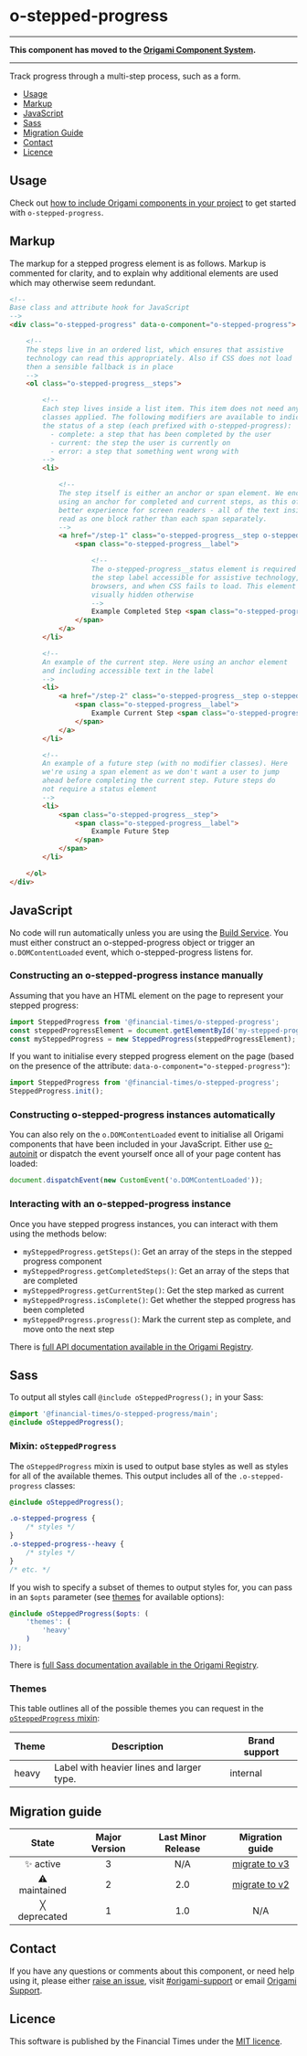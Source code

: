 # o-stepped-progress

***

**This component has moved to the [Origami Component System](https://github.com/Financial-Times/origami).**

***

Track progress through a multi-step process, such as a form.

- [Usage](#usage)
- [Markup](#markup)
- [JavaScript](#javascript)
- [Sass](#sass)
- [Migration Guide](#migration-guide)
- [Contact](#contact)
- [Licence](#licence)

## Usage

Check out [how to include Origami components in your project](https://origami.ft.com/docs/components/#including-origami-components-in-your-project) to get started with `o-stepped-progress`.

## Markup

The markup for a stepped progress element is as follows. Markup is commented for clarity, and to explain why additional elements are used which may otherwise seem redundant.

```html
<!--
Base class and attribute hook for JavaScript
-->
<div class="o-stepped-progress" data-o-component="o-stepped-progress">

	<!--
	The steps live in an ordered list, which ensures that assistive
	technology can read this appropriately. Also if CSS does not load
	then a sensible fallback is in place
	-->
	<ol class="o-stepped-progress__steps">

		<!--
		Each step lives inside a list item. This item does not need any
		classes applied. The following modifiers are available to indicate
		the status of a step (each prefixed with o-stepped-progress):
		  - complete: a step that has been completed by the user
		  - current: the step the user is currently on
		  - error: a step that something went wrong with
		-->
		<li>

			<!--
			The step itself is either an anchor or span element. We encourage
			using an anchor for completed and current steps, as this offers a
			better experience for screen readers - all of the text inside is
			read as one block rather than each span separately.
			-->
			<a href="/step-1" class="o-stepped-progress__step o-stepped-progress__step--complete">
				<span class="o-stepped-progress__label">

					<!--
					The o-stepped-progress__status element is required to make
					the step label accessible for assistive technology, older
					browsers, and when CSS fails to load. This element is
					visually hidden otherwise
					-->
					Example Completed Step <span class="o-stepped-progress__status">(completed)</span>
				</span>
			</a>
		</li>

		<!--
		An example of the current step. Here using an anchor element
		and including accessible text in the label
		-->
		<li>
			<a href="/step-2" class="o-stepped-progress__step o-stepped-progress__step--current">
				<span class="o-stepped-progress__label">
					Example Current Step <span class="o-stepped-progress__status">(current step)</span>
				</span>
			</a>
		</li>

		<!--
		An example of a future step (with no modifier classes). Here
		we're using a span element as we don't want a user to jump
		ahead before completing the current step. Future steps do
		not require a status element
		-->
		<li>
			<span class="o-stepped-progress__step">
				<span class="o-stepped-progress__label">
					Example Future Step
				</span>
			</span>
		</li>

	</ol>
</div>
```

## JavaScript

No code will run automatically unless you are using the [Build Service](https://www.ft.com/__origami/service/build/). You must either construct an o-stepped-progress object or trigger an `o.DOMContentLoaded` event, which o-stepped-progress listens for.

### Constructing an o-stepped-progress instance manually

Assuming that you have an HTML element on the page to represent your stepped progress:

```js
import SteppedProgress from '@financial-times/o-stepped-progress';
const steppedProgressElement = document.getElementById('my-stepped-progress');
const mySteppedProgress = new SteppedProgress(steppedProgressElement);
```

If you want to initialise every stepped progress element on the page (based on the presence of the attribute: `data-o-component="o-stepped-progress"`):

```js
import SteppedProgress from '@financial-times/o-stepped-progress';
SteppedProgress.init();
```

### Constructing o-stepped-progress instances automatically

You can also rely on the `o.DOMContentLoaded` event to initialise all Origami components that have been included in your JavaScript. Either use [o-autoinit](https://github.com/Financial-Times/o-autoinit) or dispatch the event yourself once all of your page content has loaded:

```js
document.dispatchEvent(new CustomEvent('o.DOMContentLoaded'));
```

### Interacting with an o-stepped-progress instance

Once you have stepped progress instances, you can interact with them using the methods below:

- `mySteppedProgress.getSteps()`: Get an array of the steps in the stepped progress component
- `mySteppedProgress.getCompletedSteps()`: Get an array of the steps that are completed
- `mySteppedProgress.getCurrentStep()`: Get the step marked as current
- `mySteppedProgress.isComplete()`: Get whether the stepped progress has been completed
- `mySteppedProgress.progress()`: Mark the current step as complete, and move onto the next step

There is [full API documentation available in the Origami Registry](https://registry.origami.ft.com/components/o-stepped-progress/jsdoc).

## Sass
To output all styles call `@include oSteppedProgress();` in your Sass:

```scss
@import '@financial-times/o-stepped-progress/main';
@include oSteppedProgress();
```

### Mixin: `oSteppedProgress`

The `oSteppedProgress` mixin is used to output base styles as well as styles for all of the available themes. This output includes all of the `.o-stepped-progress` classes:

```scss
@include oSteppedProgress();
```

```css
.o-stepped-progress {
	/* styles */
}
.o-stepped-progress--heavy {
	/* styles */
}
/* etc. */
```

If you wish to specify a subset of themes to output styles for, you can pass in an `$opts` parameter (see [themes](#themes) for available options):

```scss
@include oSteppedProgress($opts: (
	'themes': (
		'heavy'
	)
));
```

There is [full Sass documentation available in the Origami Registry](https://registry.origami.ft.com/components/o-stepped-progress/sassdoc).


### Themes

This table outlines all of the possible themes you can request in the [`oSteppedProgress` mixin](#mixin-osteppedprogress):

| Theme  | Description                               | Brand support |
|--------|-------------------------------------------|---------------|
| heavy  | Label with heavier lines and larger type. | internal      |


## Migration guide

State | Major Version | Last Minor Release | Migration guide |
:---: | :---: | :---: | :---:
✨ active | 3 | N/A | [migrate to v3](MIGRATION.md#migrating-from-v2-to-v3) |
⚠ maintained | 2 | 2.0 | [migrate to v2](MIGRATION.md#migrating-from-v1-to-v2) |
╳ deprecated | 1 | 1.0 | N/A |

## Contact

If you have any questions or comments about this component, or need help using it, please either [raise an issue](https://github.com/Financial-Times/o-stepped-progress/issues), visit [#origami-support](https://financialtimes.slack.com/messages/origami-support/) or email [Origami Support](mailto:origami-support@ft.com).


## Licence

This software is published by the Financial Times under the [MIT licence](http://opensource.org/licenses/MIT).

